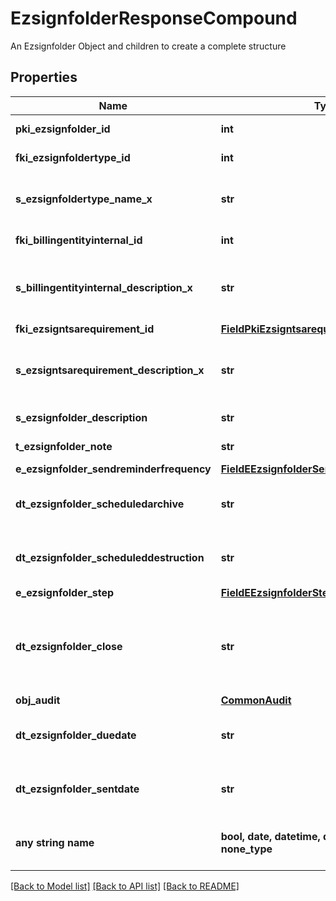 # EzsignfolderResponseCompound

An Ezsignfolder Object and children to create a complete structure

## Properties
Name | Type | Description | Notes
------------ | ------------- | ------------- | -------------
**pki_ezsignfolder_id** | **int** | The unique ID of the Ezsignfolder | 
**fki_ezsignfoldertype_id** | **int** | The unique ID of the Ezsignfoldertype. | 
**s_ezsignfoldertype_name_x** | **str** | The name of the Ezsignfoldertype in the language of the requester | 
**fki_billingentityinternal_id** | **int** | The unique ID of the Billingentityinternal. | 
**s_billingentityinternal_description_x** | **str** | The description of the Billingentityinternal in the language of the requester | 
**fki_ezsigntsarequirement_id** | [**FieldPkiEzsigntsarequirementID**](FieldPkiEzsigntsarequirementID.md) |  | 
**s_ezsigntsarequirement_description_x** | **str** | The description of the Ezsigntsarequirement in the language of the requester | 
**s_ezsignfolder_description** | **str** | The description of the Ezsignfolder | 
**t_ezsignfolder_note** | **str** | Note about the Ezsignfolder | 
**e_ezsignfolder_sendreminderfrequency** | [**FieldEEzsignfolderSendreminderfrequency**](FieldEEzsignfolderSendreminderfrequency.md) |  | 
**dt_ezsignfolder_scheduledarchive** | **str** | The scheduled date and time at which the Ezsignfolder should be archived. | 
**dt_ezsignfolder_scheduleddestruction** | **str** | The scheduled date and time at which the Ezsignfolder should be Destroyed. | 
**e_ezsignfolder_step** | [**FieldEEzsignfolderStep**](FieldEEzsignfolderStep.md) |  | 
**dt_ezsignfolder_close** | **str** | The date and time at which the folder was closed. Either by applying the last signature or by completing it prematurely. | 
**obj_audit** | [**CommonAudit**](CommonAudit.md) |  | 
**dt_ezsignfolder_duedate** | **str** | The maximum date and time at which the Ezsignfolder can be signed. | [optional] 
**dt_ezsignfolder_sentdate** | **str** | The date and time at which the Ezsign folder was sent the last time. | [optional] 
**any string name** | **bool, date, datetime, dict, float, int, list, str, none_type** | any string name can be used but the value must be the correct type | [optional]

[[Back to Model list]](../README.md#documentation-for-models) [[Back to API list]](../README.md#documentation-for-api-endpoints) [[Back to README]](../README.md)



